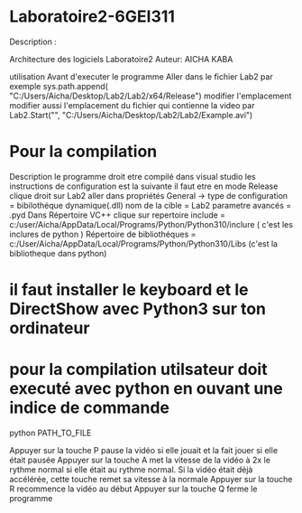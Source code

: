 # Laboratoire2-6GEI311
Description :

Architecture des logiciels
Laboratoire2
 Auteur: AICHA KABA

utilisation
Avant d'executer le programme 
Aller dans le fichier Lab2  par exemple sys.path.append(
"C:/Users/Aicha/Desktop/Lab2/Lab2/x64/Release") modifier l'emplacement 
modifier aussi l'emplacement du fichier qui contienne la video par 
Lab2.Start("", "C:/Users/Aicha/Desktop/Lab2/Lab2/Example.avi")
# Pour la compilation 

Description
le programme droit etre compilé dans visual studio 
les instructions de configuration est la suivante 
il faut etre en mode Release
clique  droit sur Lab2 aller dans propriétés 
General ->  type de configuration = bibilothéque dynamique(.dll)
nom de la cible = Lab2
 parametre avancés = .pyd
Dans Répertoire VC++ clique sur repertoire include = c:/user/Aicha/AppData/Local/Programs/Python/Python310/inclure ( c'est les inclures de python )
Répertoire de bibliothéques = c:/User/Aicha/AppData/Local/Programs/Python/Python310/Libs (c'est la bibliotheque dans python)
# il faut installer le keyboard et le DirectShow avec Python3 sur ton ordinateur 
 # pour la compilation utilsateur doit executé avec python en ouvant une indice de commande 
 python PATH_TO_FILE
  
  
  Appuyer sur la touche P pause la vidéo
  si elle jouait et la fait jouer si elle était pausée
  Appuyer sur la touche A met la vitesse de la vidéo à 2x le rythme normal
  si elle était au rythme normal. Si la vidéo était déjà accélérée,
  cette touche remet sa vitesse à la normale Appuyer sur la touche 
  R recommence la vidéo au début
  Appuyer sur la touche Q ferme le programme
